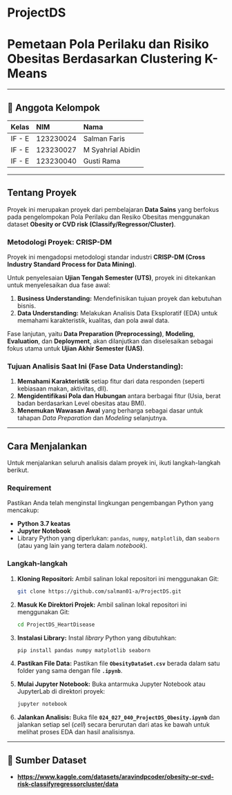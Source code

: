 # ProjectDS
# **Pemetaan Pola Perilaku dan Risiko Obesitas Berdasarkan Clustering K-Means**

---

## 👥 Anggota Kelompok

| Kelas | NIM | Nama |
| :---: | :--- | :--- |
| IF - E | 123230024 | Salman Faris |
| IF - E | 123230027 | M Syahrial Abidin |
| IF - E | 123230040 | Gusti Rama |

---

## Tentang Proyek
Proyek ini merupakan proyek dari pembelajaran **Data Sains** yang berfokus pada pengelompokan Pola Perilaku dan Resiko Obesitas menggunakan dataset **Obesity or CVD risk (Classify/Regressor/Cluster)**.

### Metodologi Proyek: CRISP-DM
Proyek ini mengadopsi metodologi standar industri **CRISP-DM (Cross Industry Standard Process for Data Mining)**.

Untuk penyelesaian **Ujian Tengah Semester (UTS)**, proyek ini ditekankan untuk menyelesaikan dua fase awal:
1.  **Business Understanding:** Mendefinisikan tujuan proyek dan kebutuhan bisnis.
2.  **Data Understanding:** Melakukan Analisis Data Eksploratif (EDA) untuk memahami karakteristik, kualitas, dan pola awal data.

Fase lanjutan, yaitu **Data Preparation (Preprocessing)**, **Modeling**, **Evaluation**, dan **Deployment**, akan dilanjutkan dan diselesaikan sebagai fokus utama untuk **Ujian Akhir Semester (UAS)**.

### Tujuan Analisis Saat Ini (Fase Data Understanding):

1.  **Memahami Karakteristik** setiap fitur dari data responden (seperti kebiasaan makan, aktivitas, dll).
2.  **Mengidentifikasi Pola dan Hubungan** antara berbagai fitur (Usia, berat badan berdasarkan Level obesitas atau BMI).
3.  **Menemukan Wawasan Awal** yang berharga sebagai dasar untuk tahapan *Data Preparation* dan *Modeling* selanjutnya.

---
## Cara Menjalankan

Untuk menjalankan seluruh analisis dalam proyek ini, ikuti langkah-langkah berikut.

### Requirement

Pastikan Anda telah menginstal lingkungan pengembangan Python yang mencakup:

* **Python 3.7 keatas**
* **Jupyter Notebook**
* Library Python yang diperlukan: `pandas`, `numpy`, `matplotlib`, dan `seaborn` (atau yang lain yang tertera dalam *notebook*).

### Langkah-langkah

1.  **Kloning Repositori:**
    Ambil salinan lokal repositori ini menggunakan Git:

    ```bash
    git clone https://github.com/salman01-a/ProjectDS.git
    ```

    
2.  **Masuk Ke Direktori Projek:**
    Ambil salinan lokal repositori ini menggunakan Git:

    ```bash
    cd ProjectDS_HeartDisease
    ```

3.  **Instalasi Library:**
    Instal *library* Python yang dibutuhkan:

    ```bash
    pip install pandas numpy matplotlib seaborn
    ```

4.  **Pastikan File Data:**
    Pastikan file **`ObesityDataSet.csv`** berada dalam satu folder yang sama dengan file **`.ipynb`**.

5.  **Mulai Jupyter Notebook:**
    Buka antarmuka Jupyter Notebook atau JupyterLab di direktori proyek:

    ```bash
    jupyter notebook
    ```

5.  **Jalankan Analisis:**
    Buka file **`024_027_040_ProjectDS_Obesity.ipynb`** dan jalankan setiap sel (*cell*) secara berurutan dari atas ke bawah untuk melihat proses EDA dan hasil analisisnya.

---

## 🔗 Sumber Dataset
* **https://www.kaggle.com/datasets/aravindpcoder/obesity-or-cvd-risk-classifyregressorcluster/data**
